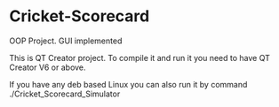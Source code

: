 # Cricket-Scorecard
OOP Project. GUI implemented

This is QT Creator project. To compile it and run it you need to have QT Creator V6 or above.

If you have any deb based Linux you can also run it by command
./Cricket_Scorecard_Simulator
